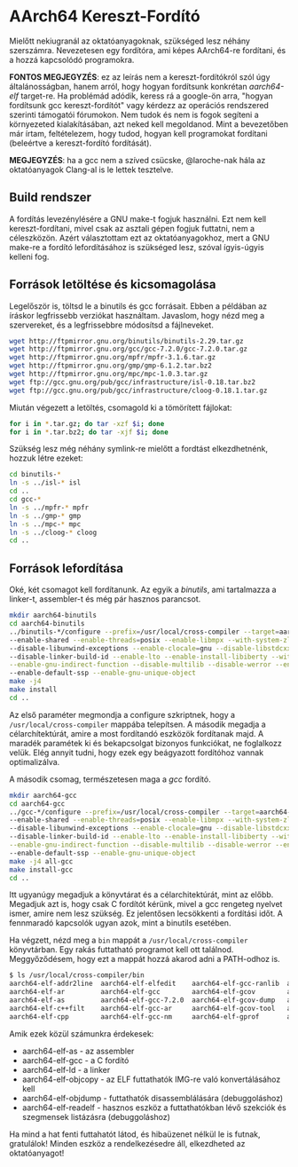 AArch64 Kereszt-Fordító
=======================

Mielőtt nekiugranál az oktatóanyagoknak, szükséged lesz néhány szerszámra. Nevezetesen egy fordítóra, ami
képes AArch64-re fordítani, és a hozzá kapcsolódó programokra.

**FONTOS MEGJEGYZÉS**: ez az leírás nem a kereszt-fordítókról szól úgy általánosságban, hanem arról, hogy
hogyan fordítsunk konkrétan *aarch64-elf* target-re. Ha problémád adódik, keress rá a google-ön arra, "hogyan
fordítsunk gcc kereszt-fordítót" vagy kérdezz az operációs rendszered szerinti támogatói fórumokon. Nem tudok és
nem is fogok segíteni a környezeted kialakításában, azt neked kell megoldanod. Mint a bevezetőben már írtam,
feltételezem, hogy tudod, hogyan kell programokat fordítani (beleértve a kereszt-fordító fordítását).

**MEGJEGYZÉS**: ha a gcc nem a szíved csücske, @laroche-nak hála az oktatóanyagok Clang-al is le lettek tesztelve.

Build rendszer
--------------

A fordítás levezénylésére a GNU make-t fogjuk használni. Ezt nem kell kereszt-fordítani, mivel csak az asztali gépen
fogjuk futtatni, nem a céleszközön. Azért választottam ezt az oktatóanyagokhoz, mert a GNU make-re a fordító
lefordításához is szükséged lesz, szóval ígyis-úgyis kelleni fog.

Források letöltése és kicsomagolása
------------------------------------

Legelőször is, töltsd le a binutils és gcc forrásait. Ebben a példában az íráskor legfrissebb verziókat használtam.
Javaslom, hogy nézd meg a szervereket, és a legfrissebbre módosítsd a fájlneveket.

```sh
wget http://ftpmirror.gnu.org/binutils/binutils-2.29.tar.gz
wget http://ftpmirror.gnu.org/gcc/gcc-7.2.0/gcc-7.2.0.tar.gz
wget http://ftpmirror.gnu.org/mpfr/mpfr-3.1.6.tar.gz
wget http://ftpmirror.gnu.org/gmp/gmp-6.1.2.tar.bz2
wget http://ftpmirror.gnu.org/mpc/mpc-1.0.3.tar.gz
wget ftp://gcc.gnu.org/pub/gcc/infrastructure/isl-0.18.tar.bz2
wget ftp://gcc.gnu.org/pub/gcc/infrastructure/cloog-0.18.1.tar.gz
```

Miután végezett a letöltés, csomagold ki a tömörített fájlokat:

```sh
for i in *.tar.gz; do tar -xzf $i; done
for i in *.tar.bz2; do tar -xjf $i; done
```

Szükség lesz még néhány symlink-re mielőtt a fordtást elkezdhetnénk, hozzuk létre ezeket:

```sh
cd binutils-*
ln -s ../isl-* isl
cd ..
cd gcc-*
ln -s ../mpfr-* mpfr
ln -s ../gmp-* gmp
ln -s ../mpc-* mpc
ln -s ../cloog-* cloog
cd ..
```

Források lefordítása
--------------------

Oké, két csomagot kell fordítanunk. Az egyik a *binutils*, ami tartalmazza a linker-t, assembler-t és még pár
hasznos parancsot.

```sh
mkdir aarch64-binutils
cd aarch64-binutils
../binutils-*/configure --prefix=/usr/local/cross-compiler --target=aarch64-elf \
--enable-shared --enable-threads=posix --enable-libmpx --with-system-zlib --with-isl --enable-__cxa_atexit \
--disable-libunwind-exceptions --enable-clocale=gnu --disable-libstdcxx-pch --disable-libssp --enable-plugin \
--disable-linker-build-id --enable-lto --enable-install-libiberty --with-linker-hash-style=gnu --with-gnu-ld\
--enable-gnu-indirect-function --disable-multilib --disable-werror --enable-checking=release --enable-default-pie \
--enable-default-ssp --enable-gnu-unique-object
make -j4
make install
cd ..
```

Az első paraméter megmondja a configure szkriptnek, hogy a `/usr/local/cross-compiler` mappába telepítsen. A második
megadja a célarchítektúrát, amire a most fordítandó eszközök fordítanak majd. A maradék paramétek ki és bekapcsolgat
bizonyos funkciókat, ne foglalkozz velük. Elég annyit tudni, hogy ezek egy beágyazott fordítóhoz vannak optimalizálva.

A második csomag, természetesen maga a *gcc* fordító.

```sh
mkdir aarch64-gcc
cd aarch64-gcc
../gcc-*/configure --prefix=/usr/local/cross-compiler --target=aarch64-elf --enable-languages=c \
--enable-shared --enable-threads=posix --enable-libmpx --with-system-zlib --with-isl --enable-__cxa_atexit \
--disable-libunwind-exceptions --enable-clocale=gnu --disable-libstdcxx-pch --disable-libssp --enable-plugin \
--disable-linker-build-id --enable-lto --enable-install-libiberty --with-linker-hash-style=gnu --with-gnu-ld\
--enable-gnu-indirect-function --disable-multilib --disable-werror --enable-checking=release --enable-default-pie \
--enable-default-ssp --enable-gnu-unique-object
make -j4 all-gcc
make install-gcc
cd ..
```

Itt ugyanúgy megadjuk a könyvtárat és a célarchitektúrát, mint az előbb. Megadjuk azt is, hogy csak C fordítót kérünk,
mivel a gcc rengeteg nyelvet ismer, amire nem lesz szükség. Ez jelentősen lecsökkenti a fordítási időt. A fennmaradó
kapcsolók ugyan azok, mint a binutils esetében.

Ha végzett, nézd meg a `bin` mappát a `/usr/local/cross-compiler` könyvtárban. Egy rakás futtatható programot kell
ott találnod. Meggyőződésem, hogy ezt a mappát hozzá akarod adni a PATH-odhoz is.

```sh
$ ls /usr/local/cross-compiler/bin
aarch64-elf-addr2line  aarch64-elf-elfedit    aarch64-elf-gcc-ranlib  aarch64-elf-ld       aarch64-elf-ranlib
aarch64-elf-ar         aarch64-elf-gcc        aarch64-elf-gcov        aarch64-elf-ld.bfd   aarch64-elf-readelf
aarch64-elf-as         aarch64-elf-gcc-7.2.0  aarch64-elf-gcov-dump   aarch64-elf-nm       aarch64-elf-size
aarch64-elf-c++filt    aarch64-elf-gcc-ar     aarch64-elf-gcov-tool   aarch64-elf-objcopy  aarch64-elf-strings
aarch64-elf-cpp        aarch64-elf-gcc-nm     aarch64-elf-gprof       aarch64-elf-objdump  aarch64-elf-strip
```

Amik ezek közül számunkra érdekesek:
 - aarch64-elf-as - az assembler
 - aarch64-elf-gcc - a C fordító
 - aarch64-elf-ld - a linker
 - aarch64-elf-objcopy - az ELF futtathatók IMG-re való konvertálásához kell
 - aarch64-elf-objdump - futtathatók disassemblálására (debuggoláshoz)
 - aarch64-elf-readelf - hasznos eszköz a futtathatókban lévő szekciók és szegmensek listázásra (debuggoláshoz)

Ha mind a hat fenti futtahatót látod, és hibaüzenet nélkül le is futnak, gratulálok!
Minden eszköz a rendelkezésedre áll, elkezdheted az oktatóanyagot!
